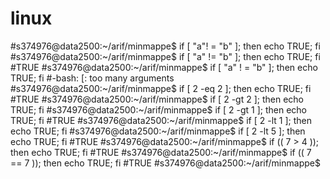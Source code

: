 # linux

#s374976@data2500:~/arif/minmappe$ if [ "a"! = "b" ]; then echo TRUE; fi
#s374976@data2500:~/arif/minmappe$ if [ "a" != "b" ]; then echo TRUE; fi
#TRUE
#s374976@data2500:~/arif/minmappe$ if [ "a" ! = "b" ]; then echo TRUE; fi
#-bash: [: too many arguments
#s374976@data2500:~/arif/minmappe$ if [ 2 -eq 2 ]; then echo TRUE; fi
#TRUE
#s374976@data2500:~/arif/minmappe$ if [ 2 -gt 2 ]; then echo TRUE; fi
#s374976@data2500:~/arif/minmappe$ if [ 2 -gt 1 ]; then echo TRUE; fi
#TRUE
#s374976@data2500:~/arif/minmappe$ if [ 2 -lt 1 ]; then echo TRUE; fi
#s374976@data2500:~/arif/minmappe$ if [ 2 -lt 5 ]; then echo TRUE; fi
#TRUE
#s374976@data2500:~/arif/minmappe$ if (( 7 > 4 )); then echo TRUE; fi
#TRUE
#s374976@data2500:~/arif/minmappe$ if (( 7 == 7 )); then echo TRUE; fi
#TRUE
#s374976@data2500:~/arif/minmappe$






